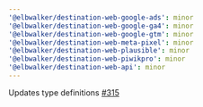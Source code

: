 ```yaml
---
'@elbwalker/destination-web-google-ads': minor
'@elbwalker/destination-web-google-ga4': minor
'@elbwalker/destination-web-google-gtm': minor
'@elbwalker/destination-web-meta-pixel': minor
'@elbwalker/destination-web-plausible': minor
'@elbwalker/destination-web-piwikpro': minor
'@elbwalker/destination-web-api': minor
---
```


Updates type definitions
[#315](https://github.com/elbwalker/walkerOS/issues/315)
